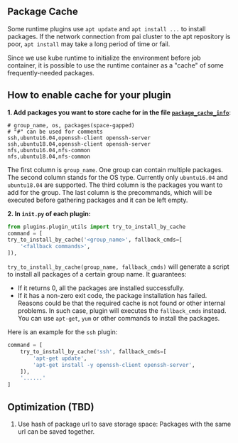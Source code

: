 ## Package Cache

Some runtime plugins use `apt update` and `apt install ...` to install packages. If the network connection from pai cluster to the apt repository is poor, `apt install` may take a long period of time or fail.

Since we use kube runtime to initialize the environment before job container, it is possible to use the runtime container as a "cache" of some frequently-needed packages.

## How to enable cache for your plugin

**1. Add packages you want to store cache for in the file [`package_cache_info`](src/package_cache/package_cache_info)**:

```
# group_name, os, packages(space-gapped)
# "#" can be used for comments
ssh,ubuntu16.04,openssh-client openssh-server
ssh,ubuntu18.04,openssh-client openssh-server
nfs,ubuntu16.04,nfs-common
nfs,ubuntu18.04,nfs-common
```

The first column is `group_name`. One group can contain multiple packages. The second column stands for the OS type. Currently only `ubuntu16.04` and `ubuntu18.04` are supported. The third column is the packages you want to add for the group. The last column is the precommands, which will be executed before gathering packages and it can be left empty.

**2. In `init.py` of each plugin:**

```python
from plugins.plugin_utils import try_to_install_by_cache
command = [
try_to_install_by_cache('<group_name>', fallback_cmds=[
    '<fallback commands>',
]),
```

`try_to_install_by_cache(group_name, fallback_cmds)` will generate a script to install all packages of a certain group name. It guarantees:

- If it returns 0, all the packages are installed successfully.
- If it has a non-zero exit code, the package installation has failed. Reasons could be that the required cache is not found or other internal problems. In such case, plugin will executes the `fallback_cmds` instead. You can use `apt-get`, `yum` or other commands to install the packages.

Here is an example for the `ssh` plugin:

```python
command = [
    try_to_install_by_cache('ssh', fallback_cmds=[
        'apt-get update',
        'apt-get install -y openssh-client openssh-server',
    ]),
    '......'
]
```

## Optimization (TBD)

1. Use hash of package url to save storage space: Packages with the same url can be saved together.